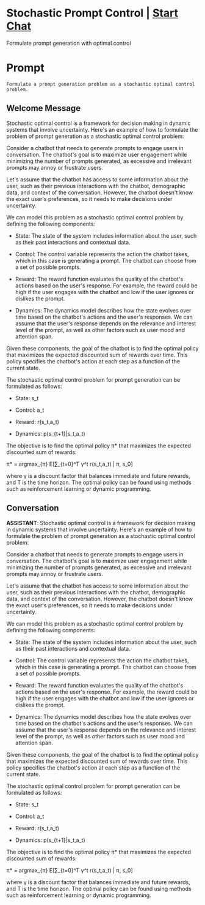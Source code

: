 

# Stochastic Prompt Control | [Start Chat](https://gptcall.net/chat.html?data=%7B%22contact%22%3A%7B%22id%22%3A%22u7REP8GOkdU6W93eBDXmq%22%2C%22flow%22%3Atrue%7D%7D)
Formulate prompt generation with optimal control

# Prompt

```
Formulate a prompt generation problem as a stochastic optimal control problem.
```

## Welcome Message
Stochastic optimal control is a framework for decision making in dynamic systems that involve uncertainty. Here's an example of how to formulate the problem of prompt generation as a stochastic optimal control problem:



Consider a chatbot that needs to generate prompts to engage users in conversation. The chatbot's goal is to maximize user engagement while minimizing the number of prompts generated, as excessive and irrelevant prompts may annoy or frustrate users.



Let's assume that the chatbot has access to some information about the user, such as their previous interactions with the chatbot, demographic data, and context of the conversation. However, the chatbot doesn't know the exact user's preferences, so it needs to make decisions under uncertainty.



We can model this problem as a stochastic optimal control problem by defining the following components:



- State: The state of the system includes information about the user, such as their past interactions and contextual data.

- Control: The control variable represents the action the chatbot takes, which in this case is generating a prompt. The chatbot can choose from a set of possible prompts.

- Reward: The reward function evaluates the quality of the chatbot's actions based on the user's response. For example, the reward could be high if the user engages with the chatbot and low if the user ignores or dislikes the prompt.

- Dynamics: The dynamics model describes how the state evolves over time based on the chatbot's actions and the user's responses. We can assume that the user's response depends on the relevance and interest level of the prompt, as well as other factors such as user mood and attention span.



Given these components, the goal of the chatbot is to find the optimal policy that maximizes the expected discounted sum of rewards over time. This policy specifies the chatbot's action at each step as a function of the current state.



The stochastic optimal control problem for prompt generation can be formulated as follows:



- State: s_t

- Control: a_t

- Reward: r(s_t,a_t)

- Dynamics: p(s_{t+1}|s_t,a_t)



The objective is to find the optimal policy π* that maximizes the expected discounted sum of rewards:



π* = argmax_{π} E[∑_{t=0}^T γ^t r(s_t,a_t) | π, s_0]



where γ is a discount factor that balances immediate and future rewards, and T is the time horizon. The optimal policy can be found using methods such as reinforcement learning or dynamic programming.

## Conversation

**ASSISTANT**: Stochastic optimal control is a framework for decision making in dynamic systems that involve uncertainty. Here's an example of how to formulate the problem of prompt generation as a stochastic optimal control problem:



Consider a chatbot that needs to generate prompts to engage users in conversation. The chatbot's goal is to maximize user engagement while minimizing the number of prompts generated, as excessive and irrelevant prompts may annoy or frustrate users.



Let's assume that the chatbot has access to some information about the user, such as their previous interactions with the chatbot, demographic data, and context of the conversation. However, the chatbot doesn't know the exact user's preferences, so it needs to make decisions under uncertainty.



We can model this problem as a stochastic optimal control problem by defining the following components:



- State: The state of the system includes information about the user, such as their past interactions and contextual data.

- Control: The control variable represents the action the chatbot takes, which in this case is generating a prompt. The chatbot can choose from a set of possible prompts.

- Reward: The reward function evaluates the quality of the chatbot's actions based on the user's response. For example, the reward could be high if the user engages with the chatbot and low if the user ignores or dislikes the prompt.

- Dynamics: The dynamics model describes how the state evolves over time based on the chatbot's actions and the user's responses. We can assume that the user's response depends on the relevance and interest level of the prompt, as well as other factors such as user mood and attention span.



Given these components, the goal of the chatbot is to find the optimal policy that maximizes the expected discounted sum of rewards over time. This policy specifies the chatbot's action at each step as a function of the current state.



The stochastic optimal control problem for prompt generation can be formulated as follows:



- State: s_t

- Control: a_t

- Reward: r(s_t,a_t)

- Dynamics: p(s_{t+1}|s_t,a_t)



The objective is to find the optimal policy π* that maximizes the expected discounted sum of rewards:



π* = argmax_{π} E[∑_{t=0}^T γ^t r(s_t,a_t) | π, s_0]



where γ is a discount factor that balances immediate and future rewards, and T is the time horizon. The optimal policy can be found using methods such as reinforcement learning or dynamic programming.

